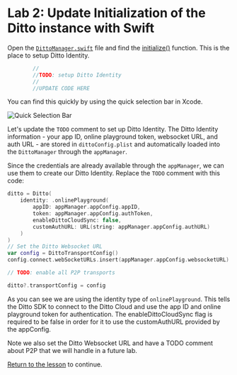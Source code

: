 # Lab 2: Update Initialization of the Ditto instance with Swift

Open the [`DittoManager.swift`](../../swift/Tasks/Data/DittoManager.swift#L50) file and find the [initialize()](https://github.com/ditto-examples/ditto-university/blob/main/course-101/swift/Tasks/Data/DittoManager.swift#L50) function.  This is the place to setup Ditto Identity.

```swift
        //
        //TODO: setup Ditto Identity
        //
        //UPDATE CODE HERE
```
You can find this quickly by using the quick selection bar in Xcode.

![Quick Selection Bar](./assets/select-identity-swift.gif)

Let's update the `TODO` comment to set up Ditto Identity. The Ditto Identity information - your app ID, online playground token, websocket URL, and auth URL - are stored in `dittoConfig.plist` and automatically loaded into the `DittoManager` through the `appManager`.

Since the credentials are already available through the `appManager`, we can use them to create our Ditto Identity. Replace the `TODO` comment with this code:

```swift
ditto = Ditto(
	identity: .onlinePlayground(
		appID: appManager.appConfig.appID,
		token: appManager.appConfig.authToken,
		enableDittoCloudSync: false,
		customAuthURL: URL(string: appManager.appConfig.authURL)
	)
)
// Set the Ditto Websocket URL
var config = DittoTransportConfig()
config.connect.webSocketURLs.insert(appManager.appConfig.websocketURL)

// TODO: enable all P2P transports

ditto?.transportConfig = config
```

As you can see we are using the identity type of `onlinePlayground`.  This tells the Ditto SDK to connect to the Ditto Cloud and use the app ID and online playground token for authentication.  The enableDittoCloudSync flag is required to be false in order for it to use the customAuthURL provided by the appConfig.

Note we also set the Ditto Websocket URL and have a TODO comment about P2P that we will handle in a future lab. 

[Return to the lesson](../README.md) to continue.